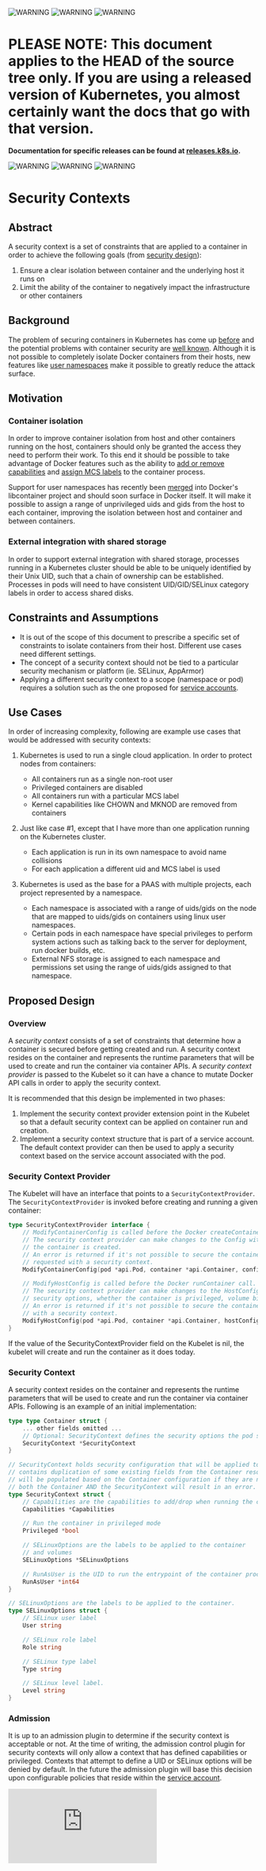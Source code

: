 <!-- BEGIN MUNGE: UNVERSIONED_WARNING -->

<!-- BEGIN STRIP_FOR_RELEASE -->

![WARNING](http://releases.k8s.io/HEAD/docs/warning.png)
![WARNING](http://releases.k8s.io/HEAD/docs/warning.png)
![WARNING](http://releases.k8s.io/HEAD/docs/warning.png)

<h1>PLEASE NOTE: This document applies to the HEAD of the source
tree only. If you are using a released version of Kubernetes, you almost
certainly want the docs that go with that version.</h1>

<strong>Documentation for specific releases can be found at
[releases.k8s.io](http://releases.k8s.io).</strong>

![WARNING](http://releases.k8s.io/HEAD/docs/warning.png)
![WARNING](http://releases.k8s.io/HEAD/docs/warning.png)
![WARNING](http://releases.k8s.io/HEAD/docs/warning.png)

<!-- END STRIP_FOR_RELEASE -->

<!-- END MUNGE: UNVERSIONED_WARNING -->
# Security Contexts
## Abstract
A security context is a set of constraints that are applied to a container in order to achieve the following goals (from [security design](security.md)):

1.  Ensure a clear isolation between container and the underlying host it runs on
2.  Limit the ability of the container to negatively impact the infrastructure or other containers

## Background

The problem of securing containers in Kubernetes has come up [before](https://github.com/GoogleCloudPlatform/kubernetes/issues/398) and the potential problems with container security are [well known](http://opensource.com/business/14/7/docker-security-selinux). Although it is not possible to completely isolate Docker containers from their hosts, new features like [user namespaces](https://github.com/docker/libcontainer/pull/304) make it possible to greatly reduce the attack surface.

## Motivation

### Container isolation

In order to improve container isolation from host and other containers running on the host, containers should only be
granted the access they need to perform their work. To this end it should be possible to take advantage of Docker
features such as the ability to [add or remove capabilities](https://docs.docker.com/reference/run/#runtime-privilege-linux-capabilities-and-lxc-configuration) and [assign MCS labels](https://docs.docker.com/reference/run/#security-configuration)
to the container process.

Support for user namespaces has recently been [merged](https://github.com/docker/libcontainer/pull/304) into Docker's libcontainer project and should soon surface in Docker itself. It will make it possible to assign a range of unprivileged uids and gids from the host to each container, improving the isolation between host and container and between containers.

### External integration with shared storage
In order to support external integration with shared storage, processes running in a Kubernetes cluster
should be able to be uniquely identified by their Unix UID, such that a chain of  ownership can be established.
Processes in pods will need to have consistent UID/GID/SELinux category labels in order to access shared disks.

## Constraints and Assumptions
* It is out of the scope of this document to prescribe a specific set
  of constraints to isolate containers from their host. Different use cases need different
  settings.
* The concept of a security context should not be tied to a particular security mechanism or platform
  (ie. SELinux, AppArmor)
* Applying a different security context to a scope (namespace or pod) requires a solution such as the one proposed for
  [service accounts](service_accounts.md).

## Use Cases

In order of increasing complexity, following are example use cases that would
be addressed with security contexts:

1.  Kubernetes is used to run a single cloud application. In order to protect
    nodes from containers:
    * All containers run as a single non-root user
    * Privileged containers are disabled
    * All containers run with a particular MCS label
    * Kernel capabilities like CHOWN and MKNOD are removed from containers

2.  Just like case #1, except that I have more than one application running on
    the Kubernetes cluster.
    * Each application is run in its own namespace to avoid name collisions
    * For each application a different uid and MCS label is used

3.  Kubernetes is used as the base for a PAAS with
    multiple projects, each project represented by a namespace.
    * Each namespace is associated with a range of uids/gids on the node that
      are mapped to uids/gids on containers using linux user namespaces.
    * Certain pods in each namespace have special privileges to perform system
      actions such as talking back to the server for deployment, run docker
      builds, etc.
    * External NFS storage is assigned to each namespace and permissions set
      using the range of uids/gids assigned to that namespace.

## Proposed Design

### Overview
A *security context* consists of a set of constraints that determine how a container
is secured before getting created and run. A security context resides on the container and represents the runtime parameters that will
be used to create and run the container via container APIs. A *security context provider* is passed to the Kubelet so it can have a chance
to mutate Docker API calls in order to apply the security context.

It is recommended that this design be implemented in two phases:

1.  Implement the security context provider extension point in the Kubelet
    so that a default security context can be applied on container run and creation.
2.  Implement a security context structure that is part of a service account. The
    default context provider can then be used to apply a security context based
    on the service account associated with the pod.

### Security Context Provider

The Kubelet will have an interface that points to a `SecurityContextProvider`. The `SecurityContextProvider` is invoked before creating and running a given container:

```go
type SecurityContextProvider interface {
	// ModifyContainerConfig is called before the Docker createContainer call.
	// The security context provider can make changes to the Config with which
	// the container is created.
	// An error is returned if it's not possible to secure the container as
	// requested with a security context.
	ModifyContainerConfig(pod *api.Pod, container *api.Container, config *docker.Config)

	// ModifyHostConfig is called before the Docker runContainer call.
	// The security context provider can make changes to the HostConfig, affecting
	// security options, whether the container is privileged, volume binds, etc.
	// An error is returned if it's not possible to secure the container as requested
	// with a security context.
	ModifyHostConfig(pod *api.Pod, container *api.Container, hostConfig *docker.HostConfig)
}
```

If the value of the SecurityContextProvider field on the Kubelet is nil, the kubelet will create and run the container as it does today.

### Security Context

A security context resides on the container and represents the runtime parameters that will
be used to create and run the container via container APIs. Following is an example of an initial implementation:

```go
type type Container struct {
	... other fields omitted ...
	// Optional: SecurityContext defines the security options the pod should be run with
    SecurityContext *SecurityContext
}

// SecurityContext holds security configuration that will be applied to a container.  SecurityContext
// contains duplication of some existing fields from the Container resource.  These duplicate fields
// will be populated based on the Container configuration if they are not set.  Defining them on
// both the Container AND the SecurityContext will result in an error.
type SecurityContext struct {
	// Capabilities are the capabilities to add/drop when running the container
	Capabilities *Capabilities

	// Run the container in privileged mode
	Privileged *bool

	// SELinuxOptions are the labels to be applied to the container
	// and volumes
	SELinuxOptions *SELinuxOptions

	// RunAsUser is the UID to run the entrypoint of the container process.
	RunAsUser *int64
}

// SELinuxOptions are the labels to be applied to the container.
type SELinuxOptions struct {
	// SELinux user label
	User string

	// SELinux role label
	Role string

	// SELinux type label
	Type string

	// SELinux level label.
	Level string
}
```
### Admission

It is up to an admission plugin to determine if the security context is acceptable or not.  At the
time of writing, the admission control plugin for security contexts will only allow a context that
has defined capabilities or privileged.  Contexts that attempt to define a UID or SELinux options
will be denied by default.  In the future the admission plugin will base this decision upon
configurable policies that reside within the [service account](https://github.com/GoogleCloudPlatform/kubernetes/pull/2297).


<!-- BEGIN MUNGE: GENERATED_ANALYTICS -->
[![Analytics](https://kubernetes-site.appspot.com/UA-36037335-10/GitHub/docs/design/security_context.md?pixel)]()
<!-- END MUNGE: GENERATED_ANALYTICS -->
